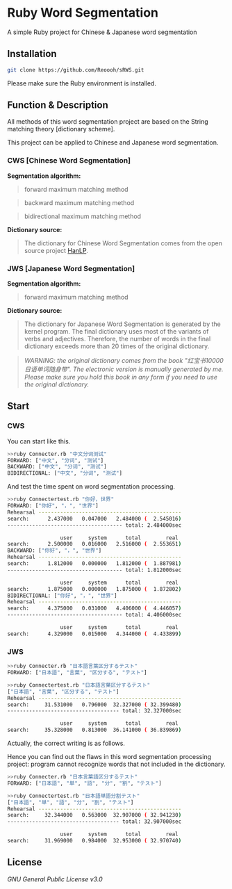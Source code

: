 # Ruby Word Segmentation

A simple Ruby project for Chinese &amp; Japanese word segmentation

## Installation

```bash
git clone https://github.com/Reoooh/sRWS.git
```

Please make sure the Ruby environment is installed.

## Function & Description

All methods of this word segmentation project are based on the String matching theory [dictionary scheme].

This project can be applied to Chinese and Japanese word segmentation.

### CWS [Chinese Word Segmentation]

**Segmentation algorithm:**
>forward maximum matching method

>backward maximum matching method

>bidirectional maximum matching method 

**Dictionary source:**
>The dictionary for Chinese Word Segmentation comes from the open source project [HanLP](https://github.com/hankcs/HanLP).

### JWS [Japanese Word Segmentation]

**Segmentation algorithm:**
>forward maximum matching method

**Dictionary source:**
>The dictionary for Japanese Word Segmentation is generated by the kernel program. The final dictionary uses most of the variants of verbs and adjectives. Therefore, the number of words in the final dictionary exceeds more than 20 times of the original dictionary.

>*WARNING: the original dictionary comes from the book "红宝书10000日语单词随身带". The electronic version is manually generated by me. Please make sure you hold this book in any form if you need to use the original dictionary.*

## Start

### CWS

You can start like this.

```bash
>>ruby Connecter.rb "中文分词测试"
FORWARD: ["中文", "分词", "测试"]
BACKWARD: ["中文", "分词", "测试"]
BIDIRECTIONAL: ["中文", "分词", "测试"]
```

And test the time spent on word segmentation processing.

```bash
>>ruby Connectertest.rb "你好，世界"
FORWARD: ["你好", "，", "世界"]
Rehearsal ----------------------------------------------
search:      2.437000   0.047000   2.484000 (  2.545016)
------------------------------------- total: 2.484000sec

                 user     system      total        real
search:      2.500000   0.016000   2.516000 (  2.553651)
BACKWARD: ["你好", "，", "世界"]
Rehearsal ----------------------------------------------
search:      1.812000   0.000000   1.812000 (  1.887981)
------------------------------------- total: 1.812000sec

                 user     system      total        real
search:      1.875000   0.000000   1.875000 (  1.872802)
BIDIRECTIONAL: ["你好", "，", "世界"]
Rehearsal ----------------------------------------------
search:      4.375000   0.031000   4.406000 (  4.446057)
------------------------------------- total: 4.406000sec

                 user     system      total        real
search:      4.329000   0.015000   4.344000 (  4.433899)
```

### JWS

```bash
>>ruby Connecter.rb "日本語言葉区分するテスト"
FORWARD: ["日本語", "言葉", "区分する", "テスト"]
```

```bash
>>ruby Connectertest.rb "日本語言葉区分するテスト"
["日本語", "言葉", "区分する", "テスト"]
Rehearsal ----------------------------------------------
search:     31.531000   0.796000  32.327000 ( 32.399480)
------------------------------------ total: 32.327000sec

                 user     system      total        real
search:     35.328000   0.813000  36.141000 ( 36.839869)
```

Actually, the correct writing is as follows. 

Hence you can find out the flaws in this word segmentation processing project: program cannot recognize words that not included in the dictionary.

```bash
>>ruby Connecter.rb "日本言葉語区分するテスト"
FORWARD: ["日本語", "単", "語", "分", "割", "テスト"]
```

```bash
>>ruby Connectertest.rb "日本語単語分割テスト"
["日本語", "単", "語", "分", "割", "テスト"]
Rehearsal ----------------------------------------------
search:     32.344000   0.563000  32.907000 ( 32.941230)
------------------------------------ total: 32.907000sec

                 user     system      total        real
search:     31.969000   0.984000  32.953000 ( 32.970740)
```

## License

*GNU General Public License v3.0*